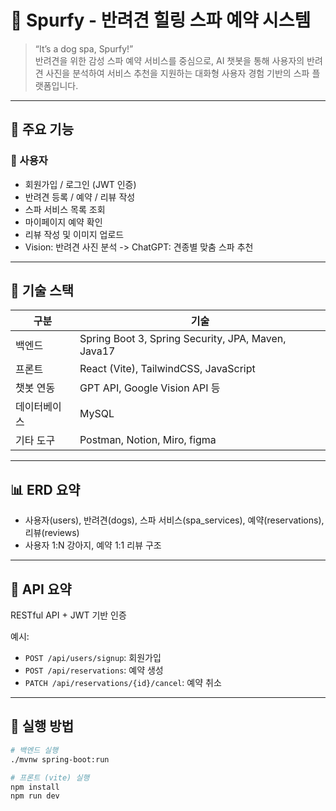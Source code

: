# 🐶 Spurfy - 반려견 힐링 스파 예약 시스템

> “It’s a dog spa, Spurfy!”  
> 반려견을 위한 감성 스파 예약 서비스를 중심으로,
AI 챗봇을 통해 사용자의 반려견 사진을 분석하여 서비스 추천을 지원하는
대화형 사용자 경험 기반의 스파 플랫폼입니다.

---

## 🧼 주요 기능

### 👤 사용자
- 회원가입 / 로그인 (JWT 인증)
- 반려견 등록 / 예약 / 리뷰 작성
- 스파 서비스 목록 조회
- 마이페이지 예약 확인
- 리뷰 작성 및 이미지 업로드
- Vision: 반려견 사진 분석 -> ChatGPT: 견종별 맞춤 스파 추천

---

## 🧱 기술 스택

| 구분 | 기술 |
|------|------|
| 백엔드 | Spring Boot 3, Spring Security, JPA, Maven, Java17 |
| 프론트 | React (Vite), TailwindCSS, JavaScript |
| 챗봇 연동 | GPT API, Google Vision API 등 |
| 데이터베이스 | MySQL |
| 기타 도구 | Postman, Notion, Miro, figma |

---

## 📊 ERD 요약

- 사용자(users), 반려견(dogs), 스파 서비스(spa_services), 예약(reservations), 리뷰(reviews)
- 사용자 1:N 강아지, 예약 1:1 리뷰 구조

---

## 🔗 API 요약

RESTful API + JWT 기반 인증

예시:
- `POST /api/users/signup`: 회원가입
- `POST /api/reservations`: 예약 생성
- `PATCH /api/reservations/{id}/cancel`: 예약 취소

---

## 🚀 실행 방법

```bash
# 백엔드 실행
./mvnw spring-boot:run

# 프론트 (vite) 실행
npm install
npm run dev
